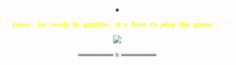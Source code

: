

<p align="center">
✦  
</p>


<p align="center">
<code style="color : yellow">' 𝙘𝙢𝙤𝙣, 𝙞𝙢 𝙧𝙚𝙖𝙙𝙮 𝙩𝙤 𝙜𝙖𝙢𝙗𝙡𝙚, 𝙞𝙩'𝙨 𝙩𝙞𝙢𝙚 𝙩𝙤 𝙥𝙡𝙖𝙮 𝙩𝙝𝙚 𝙜𝙖𝙢𝙚 .ᐟ '</code>
</p>


<p align="center">
<img src="https://github.com/user-attachments/assets/871acb93-a1dc-411d-ac65-30c1d2fe91ae"/>
</p>

<p align="center">
═══════ ⌗ ═══════
</p>

</p>
<!--

**mochitails/mochitails** is a ✨ _special_ ✨ repository because its `README.md` (this file) appears on your GitHub profile.


